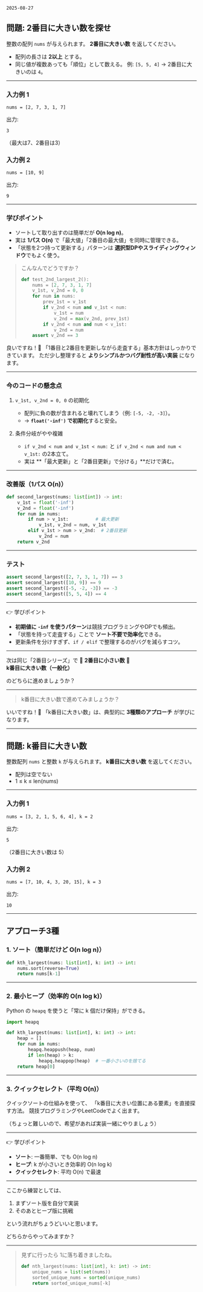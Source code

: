 `2025-08-27`

## 問題: 2番目に大きい数を探せ

整数の配列 `nums` が与えられます。
**2番目に大きい数** を返してください。

* 配列の長さは **2以上** とする。
* 同じ値が複数あっても「順位」として数える。
  例: `[5, 5, 4]` → 2番目に大きいのは `4`。

---

### 入力例 1

```
nums = [2, 7, 3, 1, 7]
```

出力:

```
3
```

（最大は7、2番目は3）

### 入力例 2

```
nums = [10, 9]
```

出力:

```
9
```

---

### 学びポイント

* ソートして取り出すのは簡単だが **O(n log n)**。
* 実は **1パス O(n)** で「最大値」「2番目の最大値」を同時に管理できる。
* 「状態を2つ持って更新する」パターンは **選択型DPやスライディングウィンドウ**でもよく使う。

> こんなんでどうですか？
> 
> ```python
> def test_2nd_largest_2():
>     nums = [2, 7, 3, 1, 7]
>     v_1st, v_2nd = 0, 0
>     for num in nums:
>         prev_1st = v_1st
>         if v_2nd < num and v_1st < num:
>             v_1st = num
>             v_2nd = max(v_2nd, prev_1st)
>         if v_2nd < num and num < v_1st:
>             v_2nd = num
>     assert v_2nd == 3
> ```

良いですね！👏
「1番目と2番目を更新しながら走査する」基本方針はしっかりできています。
ただ少し整理すると **よりシンプルかつバグ耐性が高い実装** になります。

---

### 今のコードの懸念点

1. `v_1st, v_2nd = 0, 0` の初期化

   * 配列に負の数が含まれると壊れてしまう（例: `[-5, -2, -3]`）。
   * → **`float('-inf')` で初期化**すると安全。

2. 条件分岐がやや複雑

   * `if v_2nd < num and v_1st < num:` と `if v_2nd < num and num < v_1st:` の2本立て。
   * 実は \*\*「最大更新」と「2番目更新」で分ける」\*\*だけで済む。

---

### 改善版（1パス O(n)）

```python
def second_largest(nums: list[int]) -> int:
    v_1st = float('-inf')
    v_2nd = float('-inf')
    for num in nums:
        if num > v_1st:          # 最大更新
            v_1st, v_2nd = num, v_1st
        elif v_1st > num > v_2nd:  # 2番目更新
            v_2nd = num
    return v_2nd
```

---

### テスト

```python
assert second_largest([2, 7, 3, 1, 7]) == 3
assert second_largest([10, 9]) == 9
assert second_largest([-5, -2, -3]) == -3
assert second_largest([5, 5, 4]) == 4
```

---

👉 学びポイント

* **初期値に `-inf` を使うパターン**は競技プログラミングやDPでも頻出。
* 「状態を持って走査する」ことで **ソート不要で効率化**できる。
* 更新条件を分けすぎず、`if / elif` で整理するのがバグを減らすコツ。

---

次は同じ「2番目シリーズ」で
📌 **2番目に小さい数**
📌 **k番目に大きい数（一般化）**

のどちらに進めましょうか？

---

> k番目に大きい数で進めてみましょうか？

いいですね！🎯
「k番目に大きい数」は、典型的に **3種類のアプローチ** が学びになります。

---

## 問題: k番目に大きい数

整数配列 `nums` と整数 `k` が与えられます。
**k番目に大きい数** を返してください。

* 配列は空でない
* 1 ≤ k ≤ len(nums)

---

### 入力例 1

```
nums = [3, 2, 1, 5, 6, 4], k = 2
```

出力:

```
5
```

（2番目に大きい数は 5）

### 入力例 2

```
nums = [7, 10, 4, 3, 20, 15], k = 3
```

出力:

```
10
```

---

## アプローチ3種

### 1. **ソート（簡単だけど O(n log n)）**

```python
def kth_largest(nums: list[int], k: int) -> int:
    nums.sort(reverse=True)
    return nums[k-1]
```

---

### 2. **最小ヒープ（効率的 O(n log k)）**

Python の `heapq` を使うと「常に k 個だけ保持」ができる。

```python
import heapq

def kth_largest(nums: list[int], k: int) -> int:
    heap = []
    for num in nums:
        heapq.heappush(heap, num)
        if len(heap) > k:
            heapq.heappop(heap)  # 一番小さいのを捨てる
    return heap[0]
```

---

### 3. **クイックセレクト（平均 O(n)）**

クイックソートの仕組みを使って、
「k番目に大きい位置にある要素」を直接探す方法。
競技プログラミングやLeetCodeでよく出ます。

（ちょっと難しいので、希望があれば実装一緒にやりましょう）

---

👉 学びポイント

* **ソート**: 一番簡単、でも O(n log n)
* **ヒープ**: k が小さいとき効率的 O(n log k)
* **クイックセレクト**: 平均 O(n) で最速

---

ここから練習としては、

1. まずソート版を自分で実装
2. そのあとヒープ版に挑戦

という流れがちょうどいいと思います。

どちらからやってみますか？

---

> 見ずに行ったら 1に落ち着きましたね。
> ```python
> def nth_largest(nums: list[int], k: int) -> int:
>     unique_nums = list(set(nums))
>     sorted_unique_nums = sorted(unique_nums)
>     return sorted_unique_nums[-k]
> ```

